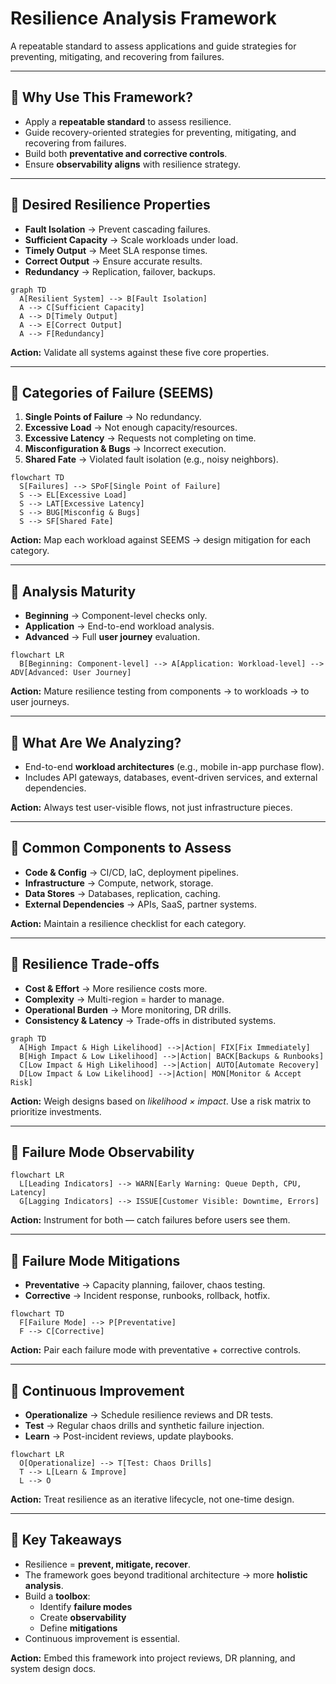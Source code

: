 # Resilience Analysis Framework  

A repeatable standard to assess applications and guide strategies for preventing, mitigating, and recovering from failures.  

---

## 🔹 Why Use This Framework?  
- Apply a **repeatable standard** to assess resilience.  
- Guide recovery-oriented strategies for preventing, mitigating, and recovering from failures.  
- Build both **preventative and corrective controls**.  
- Ensure **observability aligns** with resilience strategy.  

---

## 🔹 Desired Resilience Properties  
- **Fault Isolation** → Prevent cascading failures.  
- **Sufficient Capacity** → Scale workloads under load.  
- **Timely Output** → Meet SLA response times.  
- **Correct Output** → Ensure accurate results.  
- **Redundancy** → Replication, failover, backups.  

```mermaid
graph TD
  A[Resilient System] --> B[Fault Isolation]
  A --> C[Sufficient Capacity]
  A --> D[Timely Output]
  A --> E[Correct Output]
  A --> F[Redundancy]
```
**Action:** Validate all systems against these five core properties.

---

## 🔹 Categories of Failure (SEEMS)  
1. **Single Points of Failure** → No redundancy.  
2. **Excessive Load** → Not enough capacity/resources.  
3. **Excessive Latency** → Requests not completing on time.  
4. **Misconfiguration & Bugs** → Incorrect execution.  
5. **Shared Fate** → Violated fault isolation (e.g., noisy neighbors).  

```mermaid
flowchart TD
  S[Failures] --> SPoF[Single Point of Failure]
  S --> EL[Excessive Load]
  S --> LAT[Excessive Latency]
  S --> BUG[Misconfig & Bugs]
  S --> SF[Shared Fate]
```

**Action:** Map each workload against SEEMS → design mitigation for each category.

---

## 🔹 Analysis Maturity  
- **Beginning** → Component-level checks only.  
- **Application** → End-to-end workload analysis.  
- **Advanced** → Full **user journey** evaluation.  

```mermaid
flowchart LR
  B[Beginning: Component-level] --> A[Application: Workload-level] --> ADV[Advanced: User Journey]
```

**Action:** Mature resilience testing from components → to workloads → to user journeys.  

---

## 🔹 What Are We Analyzing?  
- End-to-end **workload architectures** (e.g., mobile in-app purchase flow).  
- Includes API gateways, databases, event-driven services, and external dependencies.  

**Action:** Always test user-visible flows, not just infrastructure pieces.  

---

## 🔹 Common Components to Assess  
- **Code & Config** → CI/CD, IaC, deployment pipelines.  
- **Infrastructure** → Compute, network, storage.  
- **Data Stores** → Databases, replication, caching.  
- **External Dependencies** → APIs, SaaS, partner systems.  

**Action:** Maintain a resilience checklist for each category.  

---

## 🔹 Resilience Trade-offs  
- **Cost & Effort** → More resilience costs more.  
- **Complexity** → Multi-region = harder to manage.  
- **Operational Burden** → More monitoring, DR drills.  
- **Consistency & Latency** → Trade-offs in distributed systems.  

```mermaid
graph TD
  A[High Impact & High Likelihood] -->|Action| FIX[Fix Immediately]
  B[High Impact & Low Likelihood] -->|Action| BACK[Backups & Runbooks]
  C[Low Impact & High Likelihood] -->|Action| AUTO[Automate Recovery]
  D[Low Impact & Low Likelihood] -->|Action| MON[Monitor & Accept Risk]
```

**Action:** Weigh designs based on *likelihood × impact*.  Use a risk matrix to prioritize investments. 

---

## 🔹 Failure Mode Observability  
```mermaid
flowchart LR
  L[Leading Indicators] --> WARN[Early Warning: Queue Depth, CPU, Latency]
  G[Lagging Indicators] --> ISSUE[Customer Visible: Downtime, Errors]
```

**Action:** Instrument for both — catch failures before users see them.  

---

## 🔹 Failure Mode Mitigations  
- **Preventative** → Capacity planning, failover, chaos testing.  
- **Corrective** → Incident response, runbooks, rollback, hotfix.  
  

```mermaid
flowchart TD
  F[Failure Mode] --> P[Preventative]
  F --> C[Corrective]
```

**Action:** Pair each failure mode with preventative + corrective controls.

---

## 🔹 Continuous Improvement  
- **Operationalize** → Schedule resilience reviews and DR tests.  
- **Test** → Regular chaos drills and synthetic failure injection.  
- **Learn** → Post-incident reviews, update playbooks.  

 

```mermaid
flowchart LR
  O[Operationalize] --> T[Test: Chaos Drills]
  T --> L[Learn & Improve]
  L --> O
```
**Action:** Treat resilience as an iterative lifecycle, not one-time design. 

---

## 🔹 Key Takeaways  
- Resilience = **prevent, mitigate, recover**.  
- The framework goes beyond traditional architecture → more **holistic analysis**.  
- Build a **toolbox**:  
  - Identify **failure modes**  
  - Create **observability**  
  - Define **mitigations**  
- Continuous improvement is essential.  

**Action:** Embed this framework into project reviews, DR planning, and system design docs.  
